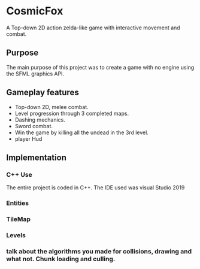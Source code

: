 # CosmicFox
A Top-down 2D action zelda-like game with interactive movement and combat.

## Purpose
The main purpose of this project was to create a game with no engine using the SFML graphics API.

## Gameplay features
- Top-down 2D, melee combat.
- Level progression through 3 completed maps.
- Dashing mechanics.
- Sword combat.
- Win the game by killing all the undead in the 3rd level.
- player Hud

## Implementation
### C++ Use
The entire project is coded in C++. The IDE used was visual Studio 2019

### Entities

### TileMap

### Levels

### talk about the algorithms you made for collisions, drawing and what not. Chunk loading and culling.
### 











